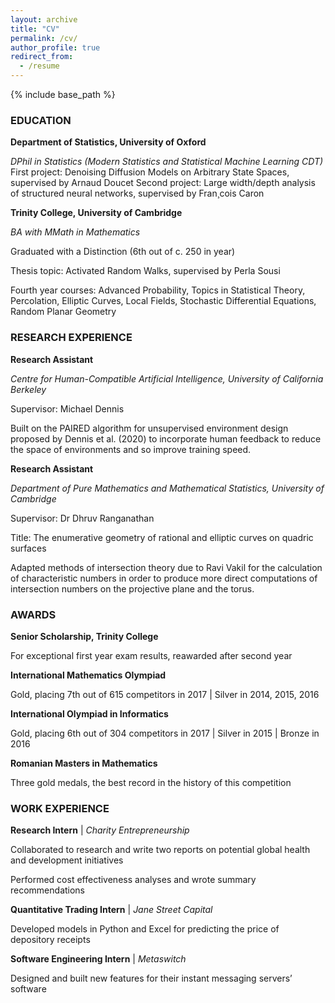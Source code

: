 ```yaml
---
layout: archive
title: "CV"
permalink: /cv/
author_profile: true
redirect_from:
  - /resume
---
```


{% include base_path %}

### EDUCATION

**Department of Statistics, University of Oxford**

_DPhil in Statistics (Modern Statistics and Statistical Machine Learning CDT)_
First project: Denoising Diffusion Models on Arbitrary State Spaces, supervised by Arnaud Doucet
Second project: Large width/depth analysis of structured neural networks, supervised by Fran¸cois Caron

**Trinity College, University of Cambridge**

_BA with MMath in Mathematics_

Graduated with a Distinction (6th out of c. 250 in year)

Thesis topic: Activated Random Walks, supervised by Perla Sousi

Fourth year courses: Advanced Probability, Topics in Statistical Theory, Percolation, Elliptic Curves, Local Fields, Stochastic Differential Equations, Random Planar Geometry


### RESEARCH EXPERIENCE

**Research Assistant**

_Centre for Human-Compatible Artificial Intelligence, University of California Berkeley_

Supervisor: Michael Dennis

Built on the PAIRED algorithm for unsupervised environment design proposed by Dennis et al. (2020) to incorporate human feedback to reduce the space of environments and so improve training speed.

**Research Assistant**

_Department of Pure Mathematics and Mathematical Statistics, University of Cambridge_

Supervisor: Dr Dhruv Ranganathan

Title: The enumerative geometry of rational and elliptic curves on quadric surfaces

Adapted methods of intersection theory due to Ravi Vakil for the calculation of characteristic numbers in order to
produce more direct computations of intersection numbers on the projective plane and the torus.


### AWARDS

**Senior Scholarship, Trinity College**

For exceptional first year exam results, reawarded after second year

**International Mathematics Olympiad**

Gold, placing 7th out of 615 competitors in 2017 | Silver in 2014, 2015, 2016

**International Olympiad in Informatics**

Gold, placing 6th out of 304 competitors in 2017 | Silver in 2015 | Bronze in 2016

**Romanian Masters in Mathematics**

Three gold medals, the best record in the history of this competition


### WORK EXPERIENCE

**Research Intern** | _Charity Entrepreneurship_

Collaborated to research and write two reports on potential global health and development initiatives

Performed cost effectiveness analyses and wrote summary recommendations

**Quantitative Trading Intern** | _Jane Street Capital_

Developed models in Python and Excel for predicting the price of depository receipts

**Software Engineering Intern** | _Metaswitch_

Designed and built new features for their instant messaging servers’ software
